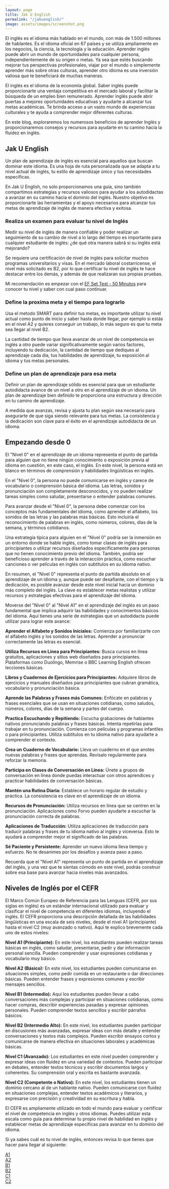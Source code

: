 ```yaml
---
layout: page
title: Jak U English
permalink: "/jakuenglish/"
image: assets/images/screenshot.png
---
```


El inglés es el idioma más hablado en el mundo, con más de 1.500 millones de hablantes. Es el idioma oficial en 67 países y se utiliza ampliamente en los negocios, la ciencia, la tecnología y la educación. Aprender inglés puede abrir un mundo de oportunidades para cualquier persona, independientemente de su origen o metas. Ya sea que estés buscando mejorar tus perspectivas profesionales, viajar por el mundo o simplemente aprender más sobre otras culturas, aprender otro idioma es una inversión valiosa que te beneficiará de muchas maneras.

El inglés es el idioma de la economía global. Saber inglés puede proporcionarte una ventaja competitiva en el mercado laboral y facilitar la búsqueda de un empleo bien remunerado. Aprender inglés puede abrir puertas a mejores oportunidades educativas y ayudarte a alcanzar tus metas académicas. Te brinda acceso a un vasto mundo de experiencias culturales y te ayuda a comprender mejor diferentes culturas.

En este blog, exploraremos los numerosos beneficios de aprender Inglés y proporcionaremos consejos y recursos para ayudarte en tu camino hacia la fluidez en inglés.

## Jak U English

Un plan de aprendizaje de inglés es esencial para aquellos que buscan dominar este idioma. Es una hoja de ruta personalizada que se adapta a tu nivel actual de inglés, tu estilo de aprendizaje único y tus necesidades específicas.

En Jak U English, no solo proporcionamos una guía, sino también compartimos estrategias y recursos valiosos para ayudar a los autodidactas a avanzar en su camino hacia el dominio del inglés. Nuestro objetivo es proporcionarte las herramientas y el apoyo necesarios para alcanzar tus metas de aprendizaje de inglés de manera efectiva y exitosa.

### Realiza un examen para evaluar tu nivel de Inglés
Medir su nivel de inglés de manera confiable y poder realizar un seguimiento de su cambio de nivel a lo largo del tiempo es importante para cualquier estudiante de inglés: ¿de qué otra manera sabrá si su inglés está mejorando?

Se requiere una certificación de nivel de inglés para solicitar muchos programas universitarios y visas. En el mercado laboral costarricense, el nivel más solicitado es B2, por lo que certificar tu nivel de inglés te hace destacar entre los demás, y además de que realizaran sus propias pruebas.

Mi recomendación es empezar con el [EF Set Test - 50 Minutos](https://www.efset.org/ef-set-50/) para conocer tu nivel y saber con cual paso continuar.

### Define la proxima meta y el tiempo para lograrlo
Usa el metodo SMART para definir tus metas, es importante utilizar tu nivel actual como punto de inicio y saber hasta donde llegar, por ejemplo si estás en el nivel A2 y quieres conseguir un trabajo, lo más seguro es que tu meta sea llegar al nivel B2.

La cantidad de tiempo que lleva avanzar de un nivel de competencia en inglés a otro puede variar significativamente según varios factores, incluyendo tu dedicación, la cantidad de tiempo que dediques al aprendizaje cada día, tus habilidades de aprendizaje, tu exposición al idioma y tus metas personales.

### Define un plan de aprendizaje para esa meta
Definir un plan de aprendizaje sólido es esencial para que un estudiante autodidacta avance de un nivel a otro en el aprendizaje de un idioma. Un plan de aprendizaje bien definido te proporciona una estructura y dirección en tu camino de aprendizaje.

A medida que avanzas, revisa y ajusta tu plan según sea necesario para asegurarte de que siga siendo relevante para tus metas. La consistencia y la dedicación son clave para el éxito en el aprendizaje autodidacta de un idioma.

## Empezando desde 0

El "Nivel 0" en el aprendizaje de un idioma representa el punto de partida para alguien que no tiene ningún conocimiento o exposición previa al idioma en cuestión, en este caso, el inglés. En este nivel, la persona está en blanco en términos de comprensión y habilidades lingüísticas en inglés.

En el "Nivel 0", la persona no puede comunicarse en inglés y carece de vocabulario o comprensión básica del idioma. Las letras, sonidos y pronunciación son completamente desconocidos, y no pueden realizar tareas simples como saludar, presentarse o entender palabras comunes.

Para avanzar desde el "Nivel 0", la persona debe comenzar con los conceptos más fundamentales del idioma, como aprender el alfabeto, los sonidos de las letras y las palabras más básicas. Esto incluiría el reconocimiento de palabras en inglés, como números, colores, días de la semana, y términos cotidianos.

Una estrategia típica para alguien en el "Nivel 0" podría ser la inmersión en un entorno donde se hable inglés, como tomar clases de inglés para principiantes o utilizar recursos diseñados específicamente para personas que no tienen conocimiento previo del idioma. También, podría ser beneficioso aprender a través de la interacción práctica, como escuchar canciones o ver películas en inglés con subtítulos en su idioma nativo.

En resumen, el "Nivel 0" representa el punto de partida absoluto en el aprendizaje de un idioma y, aunque puede ser desafiante, con el tiempo y la dedicación, es posible avanzar desde este nivel inicial hacia un dominio más completo del inglés. La clave es establecer metas realistas y utilizar recursos y estrategias efectivas para el aprendizaje del idioma.

Moverse del "Nivel 0" al "Nivel A1" en el aprendizaje del inglés es un paso fundamental que implica adquirir las habilidades y conocimientos básicos del idioma. Aquí tienes una serie de estrategias que un autodidacta puede utilizar para lograr este avance:

**Aprender el Alfabeto y Sonidos Iniciales:** Comienza por familiarizarte con el alfabeto inglés y los sonidos de las letras. Aprender a pronunciar correctamente las letras es esencial.

**Utiliza Recursos en Línea para Principiantes:** Busca cursos en línea gratuitos, aplicaciones y sitios web diseñados para principiantes. Plataformas como Duolingo, Memrise o BBC Learning English ofrecen lecciones básicas.

**Libros y Cuadernos de Ejercicios para Principiantes:** Adquiere libros de ejercicios y manuales diseñados para principiantes que cubran gramática, vocabulario y pronunciación básica.

**Aprende las Palabras y Frases más Comunes:** Enfócate en palabras y frases esenciales que se usan en situaciones cotidianas, como saludos, números, colores, días de la semana y partes del cuerpo.

**Practica Escuchando y Repitiendo:** Escucha grabaciones de hablantes nativos pronunciando palabras y frases básicas. Intenta repetirlas para trabajar en tu pronunciación. Comienza con películas y programas infantiles o para principiantes. Utiliza subtítulos en tu idioma nativo para ayudarte a comprender el contexto.

**Crea un Cuaderno de Vocabulario:** Lleva un cuaderno en el que anotes nuevas palabras y frases que aprendas. Revísalo regularmente para reforzar la memoria.

**Participa en Clases de Conversación en Línea:** Únete a grupos de conversación en línea donde puedas interactuar con otros aprendices y practicar habilidades de conversación básicas.

**Mantén una Rutina Diaria:** Establece un horario regular de estudio y práctica. La consistencia es clave en el aprendizaje de un idioma.

**Recursos de Pronunciación:** Utiliza recursos en línea que se centren en la pronunciación. Aplicaciones como Forvo pueden ayudarte a escuchar la pronunciación correcta de palabras.

**Aplicaciones de Traducción:** Utiliza aplicaciones de traducción para traducir palabras y frases de tu idioma nativo al inglés y viceversa. Esto te ayudará a comprender mejor el significado de las palabras.

**Sé Paciente y Persistente:** Aprender un nuevo idioma lleva tiempo y esfuerzo. No te desanimes por los desafíos y avanza paso a paso.

Recuerda que el "Nivel A1" representa un punto de partida en el aprendizaje del inglés, y una vez que te sientas cómodo en este nivel, podrás construir sobre esa base para avanzar hacia niveles más avanzados.

## Niveles de Inglés por el CEFR

El Marco Común Europeo de Referencia para las Lenguas (CEFR, por sus siglas en inglés) es un estándar internacional utilizado para evaluar y clasificar el nivel de competencia en diferentes idiomas, incluyendo el inglés. El CEFR proporciona una descripción detallada de las habilidades lingüísticas en una escala de seis niveles, desde el nivel A1 (principiante) hasta el nivel C2 (muy avanzado o nativo). Aquí te explico brevemente cada uno de estos niveles:

**Nivel A1 (Principiante):** En este nivel, los estudiantes pueden realizar tareas básicas en inglés, como saludar, presentarse, pedir y dar información personal sencilla. Pueden comprender y usar expresiones cotidianas y vocabulario muy básico.

**Nivel A2 (Básico):** En este nivel, los estudiantes pueden comunicarse en situaciones simples, como pedir comida en un restaurante o dar direcciones básicas. Pueden entender frases y expresiones comunes y escribir mensajes sencillos.

**Nivel B1 (Intermedio):** Aquí los estudiantes pueden llevar a cabo conversaciones más complejas y participar en situaciones cotidianas, como hacer compras, describir experiencias pasadas y expresar opiniones personales. Pueden comprender textos sencillos y escribir párrafos básicos.

**Nivel B2 (Intermedio Alto):** En este nivel, los estudiantes pueden participar en discusiones más avanzadas, expresar ideas con más detalle y entender conversaciones y textos más complejos. Pueden escribir ensayos cortos y comunicarse de manera efectiva en situaciones laborales y académicas básicas.

**Nivel C1 (Avanzado):** Los estudiantes en este nivel pueden comprender y expresar ideas con fluidez en una variedad de contextos. Pueden participar en debates, entender textos técnicos y escribir documentos largos y coherentes. Su comprensión oral y escrita es bastante avanzada.

**Nivel C2 (Competente o Nativo):** En este nivel, los estudiantes tienen un dominio cercano al de un hablante nativo. Pueden comunicarse con fluidez en situaciones complejas, entender textos académicos y literarios, y expresarse con precisión y creatividad en su escritura y habla.

El CEFR es ampliamente utilizado en todo el mundo para evaluar y certificar el nivel de competencia en inglés y otros idiomas. Puedes utilizar esta escala como guía para determinar tu propio nivel de habilidad en inglés y establecer metas de aprendizaje específicas para avanzar en tu dominio del idioma.

Si ya sabes cuál es tu nivel de inglés, entonces revisa lo que tienes que hacer para llegar al siguiente:

<!-- ENGLISH BADGES -->
<div class="medals">
  <a href="https://github.com/codingadrian/jakuschool/blob/main/pages/a1-principiante.md">
    <div class="medal a1">
      <span>A1</span>
    </div>
  </a>
  <a href="">
    <div class="medal a1">
      <span>A2</span>
    </div>
  </a>
  <a href="">
    <div class="medal a1">
      <span>B1</span>
    </div>
  </a>
  <a href="">
    <div class="medal a1">
      <span>B2</span>
    </div>
  </a>
  <a href="">
    <div class="medal a1">
      <span>C1</span>
    </div>
  </a>
  <a href="">
    <div class="medal a1">
      <span>C2</span>
    </div>
  </a>
</div>